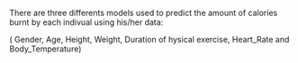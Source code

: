 There are three differents models used to predict the amount of calories burnt by each indivual using his/her data:

( Gender,  Age,  Height,  Weight, Duration of hysical exercise, Heart_Rate and  Body_Temperature)
